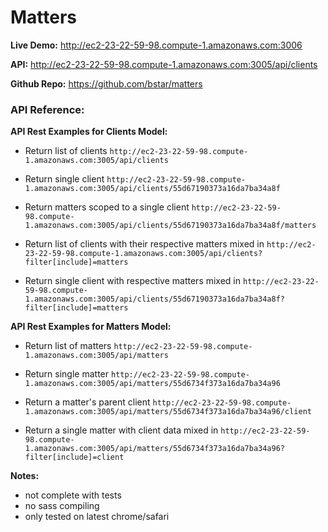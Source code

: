 # Matters

**Live Demo:**
http://ec2-23-22-59-98.compute-1.amazonaws.com:3006

**API:**
http://ec2-23-22-59-98.compute-1.amazonaws.com:3005/api/clients

**Github Repo:**
https://github.com/bstar/matters

### API Reference:

**API Rest Examples for Clients Model:**

* Return list of clients
  ```http://ec2-23-22-59-98.compute-1.amazonaws.com:3005/api/clients```

* Return single client
  ```http://ec2-23-22-59-98.compute-1.amazonaws.com:3005/api/clients/55d67190373a16da7ba34a8f```

* Return matters scoped to a single client
  ```http://ec2-23-22-59-98.compute-1.amazonaws.com:3005/api/clients/55d67190373a16da7ba34a8f/matters```

* Return list of clients with their respective matters mixed in
  ```http://ec2-23-22-59-98.compute-1.amazonaws.com:3005/api/clients?filter[include]=matters```

* Return single client with respective matters mixed in
  ```http://ec2-23-22-59-98.compute-1.amazonaws.com:3005/api/clients/55d67190373a16da7ba34a8f?filter[include]=matters```


**API Rest Examples for Matters Model:**

* Return list of matters
```http://ec2-23-22-59-98.compute-1.amazonaws.com:3005/api/matters```

* Return single matter
```http://ec2-23-22-59-98.compute-1.amazonaws.com:3005/api/matters/55d6734f373a16da7ba34a96```

* Return a matter's parent client
```http://ec2-23-22-59-98.compute-1.amazonaws.com:3005/api/matters/55d6734f373a16da7ba34a96/client```

* Return a single matter with client data mixed in
```http://ec2-23-22-59-98.compute-1.amazonaws.com:3005/api/matters/55d6734f373a16da7ba34a96?filter[include]=client```


**Notes:**
- not complete with tests
- no sass compiling
- only tested on latest chrome/safari
